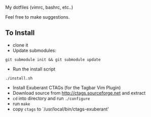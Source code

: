 My dotfiles (vimrc, bashrc, etc..)

Feel free to make suggestions.


## To Install

* clone it
* Update submodules:

 ```
 git submodule init && git submodule update
 ```
 
* Run the install script

 ```
 ./install.sh
 ```
 
* Install Exuberant CTAGs (for the Tagbar Vim Plugin) 
 * Download source from http://ctags.sourceforge.net and extract
 * `cd` into directory and run `./configure`
 * run `make`
 * copy `ctags` to `/usr/local/bin/ctags-exuberant'
